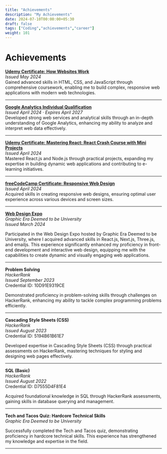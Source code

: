 ```yaml
---
title: "Achievements"
description: "My Achievements"
date: 2024-07-10T00:00:00+05:30
draft: false
tags: ["Coding","achievements","career"]
weight: 101
---
```



# Achievements

**[Udemy Certificate: How Websites Work](https://www.linkedin.com/in/ojasvi-mittal-a787821b2/details/certifications/)**  
*Issued May 2024*  
Gained advanced skills in HTML, CSS, and JavaScript through comprehensive coursework, enabling me to build complex, responsive web applications with modern web technologies.

---


**[Google Analytics Individual Qualification](https://www.linkedin.com/in/ojasvi-mittal-a787821b2/details/certifications/)**  
*Issued April 2024 · Expires April 2027*  
Developed strong web services and analytical skills through an in-depth understanding of Google Analytics, enhancing my ability to analyze and interpret web data effectively.

---



**[Udemy Certificate: Mastering React: React Crash Course with Mini Projects](https://www.linkedin.com/in/ojasvi-mittal-a787821b2/details/certifications/)**  
*Issued April 2024*  
Mastered React.js and Node.js through practical projects, expanding my expertise in building dynamic web applications and contributing to e-learning initiatives.

---

**[freeCodeCamp Certificate: Responsive Web Design](https://www.freecodecamp.org/certification/fccc4e4127f-a599-48a2-b798-f4ce53988d6c/responsive-web-design)**  
*Issued April 2024*  
Acquired skills in creating responsive web designs, ensuring optimal user experience across various devices and screen sizes.

---



**[Web Design Expo](https://www.linkedin.com/in/ojasvi-mittal-a787821b2/details/certifications/)**  
*Graphic Era Deemed to be University*  
*Issued March 2024*  

Participated in the Web Design Expo hosted by Graphic Era Deemed to be University, where I acquired advanced skills in React.js, Next.js, Three.js, and emailjs. This experience significantly enhanced my proficiency in front-end development and interactive web design, equipping me with the capabilities to create dynamic and visually engaging web applications.



---


**Problem Solving**  
*HackerRank*  
*Issued September 2023*  
Credential ID: 10D91E9319CE  

Demonstrated proficiency in problem-solving skills through challenges on HackerRank, enhancing my ability to tackle complex programming problems efficiently.


---

**Cascading Style Sheets (CSS)**  
*HackerRank*  
*Issued August 2023*  
Credential ID: 5194B61B61E7  

Developed expertise in Cascading Style Sheets (CSS) through practical assessments on HackerRank, mastering techniques for styling and designing web pages effectively.



---

**SQL (Basic)**  
*HackerRank*  
*Issued August 2022*  
Credential ID: D7555D4F81E4  

Acquired foundational knowledge in SQL through HackerRank assessments, gaining skills in database querying and management.


---


**Tech and Tacos Quiz: Hardcore Technical Skills**  
*Graphic Era Deemed to be University*  

Successfully completed the Tech and Tacos quiz, demonstrating proficiency in hardcore technical skills. This experience has strengthened my knowledge and expertise in the field.



---

